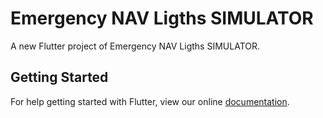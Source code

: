 # Emergency NAV Ligths SIMULATOR

A new Flutter project of Emergency NAV Ligths SIMULATOR.

## Getting Started

For help getting started with Flutter, view our online
[documentation](https://flutter.io/).
